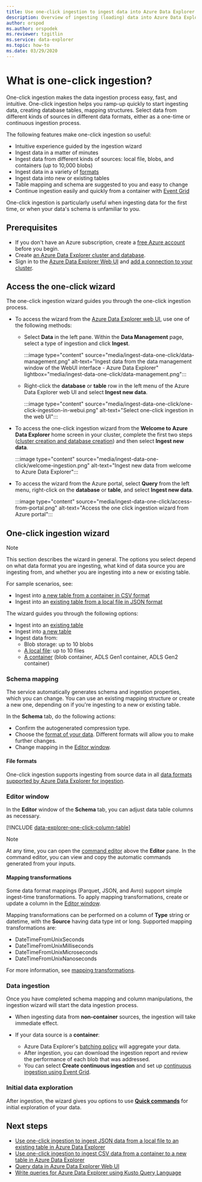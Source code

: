 ```yaml
---
title: Use one-click ingestion to ingest data into Azure Data Explorer
description: Overview of ingesting (loading) data into Azure Data Explorer simply, using one-click ingestion.
author: orspod
ms.author: orspodek
ms.reviewer: tzgitlin
ms.service: data-explorer
ms.topic: how-to
ms.date: 03/29/2020
---
```


# What is one-click ingestion?

One-click ingestion makes the data ingestion process easy, fast, and intuitive. One-click ingestion helps you ramp-up quickly to start ingesting data, creating database tables, mapping structures. Select data from different kinds of sources in different data formats, either as a one-time or continuous ingestion process.

The following features make one-click ingestion so useful:

* Intuitive experience guided by the ingestion wizard
* Ingest data in a matter of minutes
* Ingest data from different kinds of sources: local file, blobs, and containers (up to 10,000 blobs)
* Ingest data in a variety of [formats](#file-formats)
* Ingest data into new or existing tables
* Table mapping and schema are suggested to you and easy to change
* Continue ingestion easily and quickly from a container with [Event Grid](one-click-ingestion-new-table.md#create-continuous-ingestion)

One-click ingestion is particularly useful when ingesting data for the first time, or when your data's schema is unfamiliar to you.

## Prerequisites

* If you don't have an Azure subscription, create a [free Azure account](https://azure.microsoft.com/free/) before you begin.
* Create [an Azure Data Explorer cluster and database](create-cluster-database-portal.md).
* Sign in to the [Azure Data Explorer Web UI](https://dataexplorer.azure.com/) and [add a connection to your cluster](web-query-data.md#add-clusters).

## Access the one-click wizard

The one-click ingestion wizard guides you through the one-click ingestion process.

* To access the wizard from the [Azure Data Explorer web UI](https://dataexplorer.azure.com/), use one of the following methods:
    * Select **Data** in the left pane. Within the **Data Management** page, select a type of ingestion and click **Ingest**. 
      
      :::image type="content" source="media/ingest-data-one-click/data-management.png" alt-text="Ingest data from the data management window of the WebUI interface - Azure Data Explorer" lightbox="media/ingest-data-one-click/data-management.png":::
   
     * Right-click the **database** or **table** row in the left menu of the Azure Data Explorer web UI and select **Ingest new data**.
        
        :::image type="content" source="media/ingest-data-one-click/one-click-ingestion-in-webui.png" alt-text="Select one-click ingestion in the web UI":::

* To access the one-click ingestion wizard from the **Welcome to Azure Data Explorer** home screen in your cluster, complete the first two steps ([cluster creation and database creation](#prerequisites)) and then select **Ingest new data**.

    :::image type="content" source="media/ingest-data-one-click/welcome-ingestion.png" alt-text="Ingest new data from welcome to Azure Data Explorer":::


* To access the wizard from the Azure portal, select **Query** from the left menu, right-click on the **database** or **table**, and select **Ingest new data**.

    :::image type="content" source="media/ingest-data-one-click/access-from-portal.png" alt-text="Access the one click ingestion wizard from Azure portal":::

## One-click ingestion wizard

> [!NOTE]
> This section describes the wizard in general. The options you select depend on what data format you are ingesting, what kind of data source you are ingesting from, and whether you are ingesting into a new or existing table.
>
> For sample scenarios, see:
> * Ingest into [a new table from a container in CSV format](one-click-ingestion-new-table.md)
> * Ingest into an [existing table from a local file in JSON format](one-click-ingestion-existing-table.md) 

The wizard guides you through the following options:
   * Ingest into an [existing table](one-click-ingestion-existing-table.md)
   * Ingest into [a new table](one-click-ingestion-new-table.md)
   * Ingest data from:
      * Blob storage: up to 10 blobs
      * [A local file](one-click-ingestion-existing-table.md): up to 10 files
      * [A container](one-click-ingestion-new-table.md) (blob container, ADLS Gen1 container, ADLS Gen2 container)

### Schema mapping

The service automatically generates schema and ingestion properties, which you can change. You can use an existing mapping structure or create a new one, depending on if you're ingesting to a new or existing table.

In the **Schema** tab, do the following actions:
   * Confirm the autogenerated compression type.
   * Choose the [format of your data](#file-formats). Different formats will allow you to make further changes.
   * Change mapping in the [Editor window](#editor-window).

#### File formats

One-click ingestion supports ingesting from source data in all [data formats supported by Azure Data Explorer for ingestion](ingestion-supported-formats.md).

### Editor window

In the **Editor** window of the **Schema** tab, you can adjust data table columns as necessary. 

[!INCLUDE [data-explorer-one-click-column-table](includes/data-explorer-one-click-column-table.md)]

>[!NOTE]
> At any time, you can open the [command editor](one-click-ingestion-new-table.md#command-editor) above the **Editor** pane. In the command editor, you can view and copy the automatic commands generated from your inputs.

#### Mapping transformations

Some data format mappings (Parquet, JSON, and Avro) support simple ingest-time transformations. To apply mapping transformations, create or update a column in the [Editor window](#editor-window).

Mapping transformations can be performed on a column of **Type** string or datetime, with the **Source** having data type int or long. Supported mapping transformations are:
* DateTimeFromUnixSeconds
* DateTimeFromUnixMilliseconds
* DateTimeFromUnixMicroseconds
* DateTimeFromUnixNanoseconds

For more information, see [mapping transformations](#mapping-transformations).

### Data ingestion

Once you have completed schema mapping and column manipulations, the ingestion wizard will start the data ingestion process. 

* When ingesting data from **non-container** sources, the ingestion will take immediate effect.

* If your data source is a **container**:
    * Azure Data Explorer's [batching policy](kusto/management/batchingpolicy.md) will aggregate your data. 
    * After ingestion, you can download the ingestion report and review the performance of each blob that was addressed. 
    * You can select **Create continuous ingestion** and set up [continuous ingestion using Event Grid](one-click-ingestion-new-table.md#create-continuous-ingestion).
 
### Initial data exploration
   
After ingestion, the wizard gives you options to use **[Quick commands](one-click-ingestion-existing-table.md#explore-quick-queries-and-tools)** for initial exploration of your data.


## Next steps

* [Use one-click ingestion to ingest JSON data from a local file to an existing table in Azure Data Explorer](one-click-ingestion-existing-table.md)
* [Use one-click ingestion to ingest CSV data from a container to a new table in Azure Data Explorer](one-click-ingestion-new-table.md)
* [Query data in Azure Data Explorer Web UI](web-query-data.md)
* [Write queries for Azure Data Explorer using Kusto Query Language](write-queries.md)
